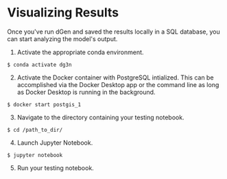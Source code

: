 # Visualizing Results

Once you've run dGen and saved the results locally in a SQL database, you can
start analyzing the model's output.

1. Activate the appropriate conda environment.

`$ conda activate dg3n`

2. Activate the Docker container with PostgreSQL intialized. This can be
accomplished via the Docker Desktop app or the command line as long as Docker
Desktop is running in the background.

`$ docker start postgis_1`

3. Navigate to the directory containing your testing notebook.

`$ cd /path_to_dir/`

4. Launch Jupyter Notebook.

`$ jupyter notebook`

5. Run your testing notebook.
